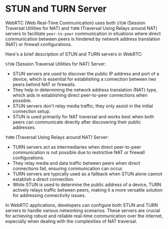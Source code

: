 # STUN and TURN Server

WebRTC (Web Real-Time Communication) uses both `STUN` (Session Traversal Utilities for NAT) and `TURN` (Traversal Using Relays around NAT) servers to facilitate `peer-to-peer` communication in situations where direct communication between peers is hindered by network address translation (NAT) or firewall configurations.

Here's a brief description of STUN and TURN servers in WebRTC:

`STUN` (Session Traversal Utilities for NAT) Server:

- STUN servers are used to discover the public IP address and port of a device, which is essential for establishing a connection between two peers behind NAT or firewalls.
- They help in determining the network address translation (NAT) type, which aids in establishing direct peer-to-peer connections when possible.
- STUN servers don't relay media traffic; they only assist in the initial connection setup.
- STUN is used primarily for NAT traversal and works best when both peers can communicate directly after discovering their public addresses.

`TURN` (Traversal Using Relays around NAT) Server:

 - TURN servers act as intermediaries when direct peer-to-peer communication is not possible due to restrictive NAT or firewall configurations.
 - They relay media and data traffic between peers when direct connections fail, ensuring communication can occur.
 - TURN servers are typically used as a fallback when STUN alone cannot establish a direct connection.
 - While STUN is used to determine the public address of a device, TURN actively relays traffic between peers, making it a more versatile solution for addressing connectivity issues.

In WebRTC applications, developers can configure both STUN and TURN servers to handle various networking scenarios. These servers are crucial for achieving robust and reliable real-time communication over the internet, especially when dealing with the complexities of NAT traversal.